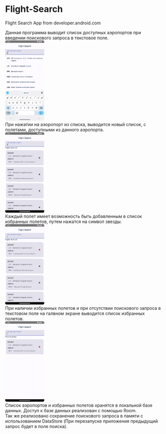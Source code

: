 # Flight-Search
Flight Search App from developer.android.com

Данная программа выводит список доступных аэропортов при введении поискового запроса в текстовое поле.  
<img src=img.png width = 25%>  
При нажатии на аэоропорт из списка, выводится новый список, с полетами, доступными из данного аэропорта.  
<img src=img_1.png width = 25%>  
Каждый полет имеет возможность быть добавленным в список избранных полетов, путем нажатся на символ звезды.  
<img src=img_2.png width = 25%>  
При наличии избранных полетов и при отсутствии поискового запроса в текстовом поле на галвном экране выводится список избранных полетов.  
<img src=img_3.png width = 25%>  
Список аэропортов и избранных полетов хранятся в локальной базе данных. Доступ к базе данных реализован с помощью Room.  
Так же реализовано сохранение поискового запроса в памяти с использованием DataStore (При перезапуске приложения предыдущий запрос будет в поле поиска).
